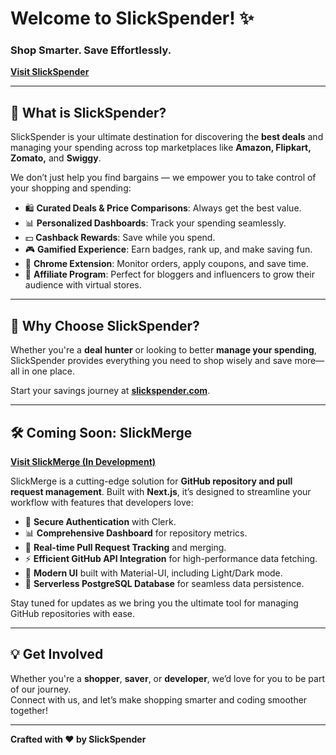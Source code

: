 # Welcome to **SlickSpender**! ✨  

### Shop Smarter. Save Effortlessly.  
[**Visit SlickSpender**](https://slickspender.com)  

---

## 🚀 **What is SlickSpender?**  

SlickSpender is your ultimate destination for discovering the **best deals** and managing your spending across top marketplaces like **Amazon, Flipkart, Zomato,** and **Swiggy**.  

We don’t just help you find bargains — we empower you to take control of your shopping and spending:  
- 🛍 **Curated Deals & Price Comparisons**: Always get the best value.  
- 📊 **Personalized Dashboards**: Track your spending seamlessly.  
- 💵 **Cashback Rewards**: Save while you spend.  
- 🎮 **Gamified Experience**: Earn badges, rank up, and make saving fun.  
- 🧩 **Chrome Extension**: Monitor orders, apply coupons, and save time.  
- 🤝 **Affiliate Program**: Perfect for bloggers and influencers to grow their audience with virtual stores.  

---

## 🌟 **Why Choose SlickSpender?**  
Whether you're a **deal hunter** or looking to better **manage your spending**, SlickSpender provides everything you need to shop wisely and save more—all in one place.  

Start your savings journey at [**slickspender.com**](https://slickspender.com).  

---

## 🛠 **Coming Soon: SlickMerge**  
[**Visit SlickMerge (In Development)**](https://sm.slickspender.com)  

SlickMerge is a cutting-edge solution for **GitHub repository and pull request management**. Built with **Next.js**, it’s designed to streamline your workflow with features that developers love:  
- 🔐 **Secure Authentication** with Clerk.  
- 📊 **Comprehensive Dashboard** for repository metrics.  
- 🔄 **Real-time Pull Request Tracking** and merging.  
- ⚡ **Efficient GitHub API Integration** for high-performance data fetching.  
- 🎨 **Modern UI** built with Material-UI, including Light/Dark mode.  
- 💾 **Serverless PostgreSQL Database** for seamless data persistence.  

Stay tuned for updates as we bring you the ultimate tool for managing GitHub repositories with ease.  

---

## 💡 **Get Involved**  
Whether you're a **shopper**, **saver**, or **developer**, we’d love for you to be part of our journey.  
Connect with us, and let’s make shopping smarter and coding smoother together!  

--- 

**Crafted with ❤️ by SlickSpender**  
